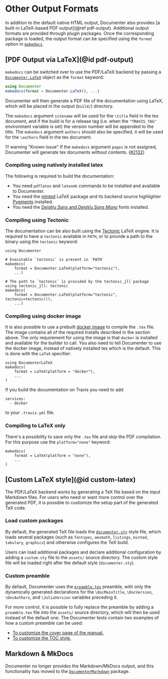 # Other Output Formats

In addition to the default native HTML output, Documenter also provides [a built-in
LaTeX-based PDF output](@ref pdf-output). Additional output formats are provided through
plugin packages. Once the corresponding package is loaded, the output format can be
specified using the `format` option in [`makedocs`](@ref).

## [PDF Output via LaTeX](@id pdf-output)

`makedocs` can be switched over to use the PDF/LaTeX backend by passing a
[`Documenter.LaTeX`](@ref) object as the `format` keyword:

```julia
using Documenter
makedocs(format = Documenter.LaTeX(), ...)
```

Documenter will then generate a PDF file of the documentation using LaTeX, which will be
placed in the output (`build/`) directory.

The `makedocs` argument `sitename` will be used for the `\title` field in the tex document,
and if the build is for a release tag (i.e. when the `"TRAVIS_TAG"` environment variable is set)
the version number will be appended to the title.
The `makedocs` argument `authors` should also be specified, it will be used for the
`\authors` field in the tex document.

!!! warning "Known issue"
    If the `makedocs` argument `pages` is not assigned, Documenter will generate tex documents without contents. ([#2132](@ref))

### Compiling using natively installed latex

The following is required to build the documentation:

* You need `pdflatex` and `latexmk` commands to be installed and available to Documenter.
* You need the [minted](https://ctan.org/pkg/minted) LaTeX package and its backend source
  highlighter [Pygments](https://pygments.org/) installed.
* You need the [_DejaVu Sans_ and _DejaVu Sans Mono_](https://dejavu-fonts.github.io/) fonts installed.

### Compiling using Tectonic

The documentation can be also built using the
[Tectonic](https://tectonic-typesetting.github.io) LaTeX engine. It is required to have a `tectonic`
available in `PATH`, or to provide a path to the binary using the `tectonic` keyword:

```
using Documenter

# Executable `tectonic` is present in `PATH`
makedocs(
    format = Documenter.LaTeX(platform="tectonic"),
    ...)

# The path to `tectonic` is provided by the tectonic_jll package
using tectonic_jll: tectonic
makedocs(
    format = Documenter.LaTeX(platform="tectonic", tectonic=tectonic()),
    ...)
```

### Compiling using docker image

It is also possible to use a prebuilt [docker image](https://hub.docker.com/r/juliadocs/documenter-latex/)
to compile the `.tex` file. The image contains all of the required installs described in the section
above. The only requirement for using the image is that `docker` is installed and available for
the builder to call. You also need to tell Documenter to use the docker image, instead of natively
installed tex which is the default. This is done with the `LaTeX` specifier:

```
using DocumenterLaTeX
makedocs(
    format = LaTeX(platform = "docker"),
    ...
)
```

If you build the documentation on Travis you need to add

```
services:
  - docker
```

to your `.travis.yml` file.

### Compiling to LaTeX only

There's a possibility to save only the `.tex` file and skip the PDF compilation.
For this purpose use the `platform="none"` keyword:

```
makedocs(
    format = LaTeX(platform = "none"),
    ...
)
```

## [Custom LaTeX style](@id custom-latex)

The PDF/LaTeX backend works by generating a TeX file based on the input Markdown files.
For users who need or want more control over the generated PDF, it is possible to customize
the setup part of the generated TeX code.

### Load custom packages

By default, the generated TeX file loads the [`documenter.sty`](https://github.com/JuliaDocs/Documenter.jl/blob/master/assets/latex/documenter.sty)
style file, which loads several packages (such as `fontspec`, `amsmath`, `listings`, `minted`, `tabulary`, `graphicx`)
and otherwise configures the TeX build.

Users can load additional packages and declare additional configuration by adding a
`custom.sty` file to the `assets/` source directory. The custom style file will be loaded
right after the default style (`documenter.sty`).

### Custom preamble

By default, Documenter uses the [`preamble.tex`](https://github.com/JuliaDocs/Documenter.jl/blob/master/assets/latex/preamble.tex)
preamble, with only the dynamically generated declarations for the `\DocMainTitle`,
`\DocVersion`, `\DocAuthors`, and `\JuliaVersion` variables preceding it.

For more control, it is possible to fully replace the preamble by adding a `preamble.tex`
file into the `assets/` source directory, which will then be used instead of the default
one. The Documenter tests contain two examples of how a custom preamble can be used:

- [To customize the cover page of the manual.](https://github.com/JuliaDocs/Documenter.jl/tree/master/test/examples/src.cover_page)
- [To customize the TOC style.](https://github.com/JuliaDocs/Documenter.jl/tree/master/test/examples/src.toc_style)

## Markdown & MkDocs

Documenter no longer provides the Markdown/MkDocs output, and this functionality has moved
to the [`DocumenterMarkdown`](https://github.com/JuliaDocs/DocumenterMarkdown.jl) package.
